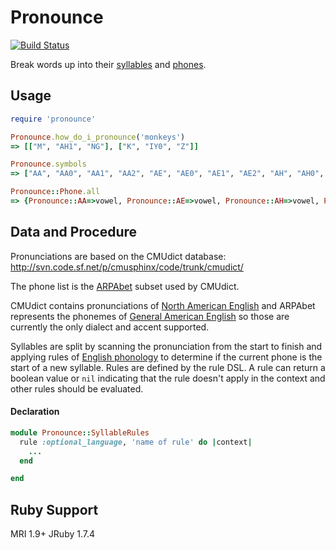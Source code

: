 # Pronounce

[![Build Status](https://travis-ci.org/josephwilk/pronounce.png?branch=master)](https://travis-ci.org/josephwilk/pronounce)


Break words up into their <a href="http://en.wikipedia.org/wiki/Syllable">syllables</a> and <a href="http://en.wikipedia.org/wiki/Phone_(phonetics)">phones</a>.

## Usage

```ruby
require 'pronounce'

Pronounce.how_do_i_pronounce('monkeys')
=> [["M", "AH1", "NG"], ["K", "IY0", "Z"]]

Pronounce.symbols
=> ["AA", "AA0", "AA1", "AA2", "AE", "AE0", "AE1", "AE2", "AH", "AH0", "AH1", "AH2", "AO", "AO0", "AO1", "AO2", "AW", "AW0", "AW1", "AW2", "AY", "AY0", "AY1", "AY2", "B", "CH", "D", "DH", "EH", "EH0", "EH1", "EH2", "ER", "ER0", "ER1", "ER2", "EY", "EY0", "EY1", "EY2", "F", "G", "HH", "IH", "IH0", "IH1", "IH2", "IY", "IY0", "IY1", "IY2", "JH", "K", "L", "M", "N", "NG", "OW", "OW0", "OW1", "OW2", "OY", "OY0", "OY1", "OY2", "P", "R", "S", "SH", "T", "TH", "UH", "UH0", "UH1", "UH2", "UW", "UW0", "UW1", "UW2", "V", "W", "Y", "Z", "ZH"]

Pronounce::Phone.all
=> {Pronounce::AA=>vowel, Pronounce::AE=>vowel, Pronounce::AH=>vowel, Pronounce::AO=>vowel, Pronounce::AW=>vowel, Pronounce::AY=>vowel, Pronounce::B=>stop, Pronounce::CH=>affricate, Pronounce::D=>stop, Pronounce::DH=>fricative, Pronounce::EH=>vowel, Pronounce::ER=>vowel, Pronounce::EY=>vowel, Pronounce::F=>fricative, Pronounce::G=>stop, Pronounce::HH=>aspirate, Pronounce::IH=>vowel, Pronounce::IY=>vowel, Pronounce::JH=>affricate, Pronounce::K=>stop, Pronounce::L=>liquid, Pronounce::M=>nasal, Pronounce::N=>nasal, Pronounce::NG=>nasal, Pronounce::OW=>vowel, Pronounce::OY=>vowel, Pronounce::P=>stop, Pronounce::R=>liquid, Pronounce::S=>fricative, Pronounce::SH=>fricative, Pronounce::T=>stop, Pronounce::TH=>fricative, Pronounce::UH=>vowel, Pronounce::UW=>vowel, Pronounce::V=>fricative, Pronounce::W=>semivowel, Pronounce::Y=>semivowel, Pronounce::Z=>fricative, Pronounce::ZH=>fricative}

```

## Data and Procedure

Pronunciations are based on the CMUdict database: http://svn.code.sf.net/p/cmusphinx/code/trunk/cmudict/

The phone list is the <a href="http://en.wikipedia.org/wiki/Arpabet">ARPAbet</a> subset used by CMUdict.

CMUdict contains pronunciations of <a href="http://en.wikipedia.org/wiki/North_American_English">North American English</a> and ARPAbet represents the phonemes of <a href="http://en.wikipedia.org/wiki/General_American">General American English</a> so those are currently the only dialect and accent supported.

Syllables are split by scanning the pronunciation from the start to finish and applying rules of <a href="http://en.wikipedia.org/wiki/English_phonology">English phonology</a> to determine if the current phone is the start of a new syllable. Rules are defined by the rule DSL. A rule can return a boolean value or `nil` indicating that the rule doesn't apply in the context and other rules should be evaluated.

#### Declaration
```ruby
module Pronounce::SyllableRules
  rule :optional_language, 'name of rule' do |context|
    ...
  end

end
```

## Ruby Support

MRI 1.9+
JRuby 1.7.4
